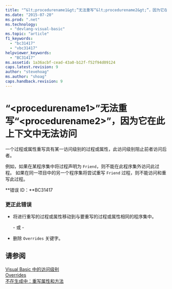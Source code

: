 ```yaml
---
title: "“&lt;procedurename1&gt;”无法重写“&lt;procedurename2&gt;”，因为它在此上下文中无法访问 | Microsoft Docs"
ms.date: "2015-07-20"
ms.prod: ".net"
ms.technology: 
  - "devlang-visual-basic"
ms.topic: "article"
f1_keywords: 
  - "bc31417"
  - "vbc31417"
helpviewer_keywords: 
  - "BC31417"
ms.assetid: 1a36acbf-cead-43a0-b12f-f52f94d09124
caps.latest.revision: 9
author: "stevehoag"
ms.author: "shoag"
caps.handback.revision: 9
---
```

# “&lt;procedurename1&gt;”无法重写“&lt;procedurename2&gt;”，因为它在此上下文中无法访问
一个过程或属性重写具有某一访问级别的过程或属性，此访问级别阻止前者访问后者。  
  
 例如，如果在某程序集中将过程声明为 `Friend`，则不能在此程序集外访问此过程。 如果在同一项目中的另一个程序集将尝试重写 `Friend` 过程，则不能访问和重写此过程。  
  
 **错误 ID：**BC31417  
  
### 更正此错误  
  
-   将进行重写的过程或属性移动到与要重写的过程或属性相同的程序集中。  
  
     \- 或 \-  
  
-   删除 `Overrides` 关键字。  
  
## 请参阅  
 [Visual Basic 中的访问级别](../../visual-basic/programming-guide/language-features/declared-elements/access-levels.md)   
 [Overrides](../../visual-basic/language-reference/modifiers/overrides.md)   
 [不在生成中：重写属性和方法](http://msdn.microsoft.com/zh-cn/2167e8f5-1225-4b13-9ebd-02591ba90213)